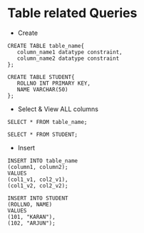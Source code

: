 # Table related Queries

- Create

```
CREATE TABLE table_name{
   column_name1 datatype constraint,
   column_name2 datatype constraint
};

CREATE TABLE STUDENT{
   ROLLNO INT PRIMARY KEY,
   NAME VARCHAR(50)
};
```

- Select & View ALL columns

```
SELECT * FROM table_name;

SELECT * FROM STUDENT;
```

- Insert

```
INSERT INTO table_name
(column1, column2);
VALUES
(col1_v1, col2_v1),
(col1_v2, col2_v2);

INSERT INTO STUDENT
(ROLLNO, NAME)
VALUES
(101, "KARAN"),
(102, "ARJUN");

```
